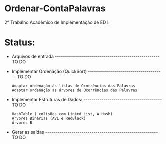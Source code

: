# Ordenar-ContaPalavras
2° Trabalho Acadêmico de Implementação de ED II

# Status:
  - Arquivos de entrada ---------------------------------------------------- TO DO
  
  - Implementar Ordenação (QuickSort) -------------------------------------- TO DO
        
        Adaptar ordenação às listas de Ocorrências das Palavras 
        Adaptar ordenação às árvores de Ocorrências das Palavras

  - Implementar Estruturas de Dados: --------------------------------------- TO DO
        
        HashTable ( colisões com Linked List, W Hash) 
        Árvores Binárias (AVL e RedBlack) 
        Árvores B
        
  - Gerar as saídas -------------------------------------------------------- TO DO
